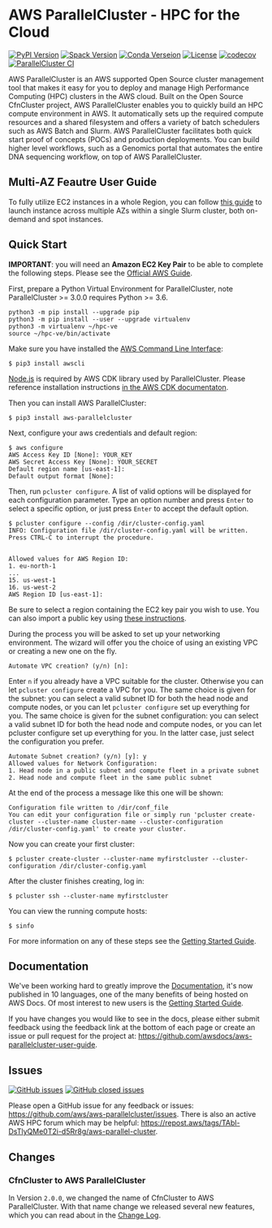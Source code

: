 AWS ParallelCluster - HPC for the Cloud
=======================================

[![PyPI Version](https://img.shields.io/pypi/v/aws-parallelcluster)](https://pypi.org/project/aws-parallelcluster/)
[![Spack Version](https://img.shields.io/spack/v/aws-parallelcluster)](https://spack.readthedocs.io/en/latest/package_list.html#aws-parallelcluster)
[![Conda Verseion](https://img.shields.io/conda/vn/conda-forge/aws-parallelcluster)](https://anaconda.org/conda-forge/aws-parallelcluster)
[![License](https://img.shields.io/badge/License-Apache%202.0-blue.svg)](https://opensource.org/licenses/Apache-2.0)
[![codecov](https://codecov.io/gh/aws/aws-parallelcluster/branch/develop/graph/badge.svg)](https://codecov.io/gh/aws/aws-parallelcluster)
[![ParallelCluster CI](https://github.com/aws/aws-parallelcluster/workflows/ParallelCluster%20CI/badge.svg)](https://github.com/aws/aws-parallelcluster/actions)

AWS ParallelCluster is an AWS supported Open Source cluster management tool that makes it easy for you to deploy and
manage High Performance Computing (HPC) clusters in the AWS cloud.
Built on the Open Source CfnCluster project, AWS ParallelCluster enables you to quickly build an HPC compute environment in AWS.
It automatically sets up the required compute resources and a shared filesystem and offers a variety of batch schedulers such as AWS Batch and Slurm.
AWS ParallelCluster facilitates both quick start proof of concepts (POCs) and production deployments.
You can build higher level workflows, such as a Genomics portal that automates the entire DNA sequencing workflow, on top of AWS ParallelCluster.

Multi-AZ Feautre User Guide
-----------
To fully utilize EC2 instances in a whole Region, you can follow [this guide](./MultiAZ_User_Guide.md) to launch instance across multiple AZs within a single Slurm cluster, both on-demand and spot instances.

Quick Start
-----------
**IMPORTANT**: you will need an **Amazon EC2 Key Pair** to be able to complete the following steps.
Please see the [Official AWS Guide](https://docs.aws.amazon.com/AWSEC2/latest/UserGuide/ec2-key-pairs.html).

First, prepare a Python Virtual Environment for ParallelCluster, note ParallelCluster >= 3.0.0 requires Python >= 3.6.
```
python3 -m pip install --upgrade pip
python3 -m pip install --user --upgrade virtualenv
python3 -m virtualenv ~/hpc-ve
source ~/hpc-ve/bin/activate
```

Make sure you have installed the [AWS Command Line Interface](https://docs.aws.amazon.com/cli/latest/userguide/cli-chap-install.html):

```
$ pip3 install awscli
```

[Node.js](https://nodejs.org/en/) is required by AWS CDK library used by ParallelCluster.
Please reference installation instructions [in the AWS CDK documentaton](https://docs.aws.amazon.com/parallelcluster/latest/ug/install-v3.html).

Then you can install AWS ParallelCluster:

```
$ pip3 install aws-parallelcluster
```

Next, configure your aws credentials and default region:

```
$ aws configure
AWS Access Key ID [None]: YOUR_KEY
AWS Secret Access Key [None]: YOUR_SECRET
Default region name [us-east-1]:
Default output format [None]:
```

Then, run ``pcluster configure``. A list of valid options will be displayed for each
configuration parameter. Type an option number and press ``Enter`` to select a specific option,
or just press ``Enter`` to accept the default option.

```
$ pcluster configure --config /dir/cluster-config.yaml
INFO: Configuration file /dir/cluster-config.yaml will be written.
Press CTRL-C to interrupt the procedure.


Allowed values for AWS Region ID:
1. eu-north-1
...
15. us-west-1
16. us-west-2
AWS Region ID [us-east-1]:
```

Be sure to select a region containing the EC2 key pair you wish to use. You can also import a public key using
[these instructions](https://docs.aws.amazon.com/AWSEC2/latest/UserGuide/ec2-key-pairs.html#how-to-generate-your-own-key-and-import-it-to-aws).

During the process you will be asked to set up your networking environment. The wizard will offer you the choice of
using an existing VPC or creating a new one on the fly.

```
Automate VPC creation? (y/n) [n]:
```

Enter ``n`` if you already have a VPC suitable for the cluster. Otherwise you can let ``pcluster configure``
create a VPC for you. The same choice is given for the subnet: you can select a valid subnet ID for
both the head node and compute nodes, or you can let ``pcluster configure`` set up everything for you.
The same choice is given for the subnet configuration: you can select a valid subnet ID for both
the head node and compute nodes, or you can let pcluster configure set up everything for you.
In the latter case, just select the configuration you prefer.

```
Automate Subnet creation? (y/n) [y]: y
Allowed values for Network Configuration:
1. Head node in a public subnet and compute fleet in a private subnet
2. Head node and compute fleet in the same public subnet
```


At the end of the process a message like this one will be shown:

```
Configuration file written to /dir/conf_file
You can edit your configuration file or simply run 'pcluster create-cluster --cluster-name cluster-name --cluster-configuration /dir/cluster-config.yaml' to create your cluster.
```


Now you can create your first cluster:

```
$ pcluster create-cluster --cluster-name myfirstcluster --cluster-configuration /dir/cluster-config.yaml
```


After the cluster finishes creating, log in:

```
$ pcluster ssh --cluster-name myfirstcluster
```

You can view the running compute hosts:

```
$ sinfo
```

For more information on any of these steps see the [Getting Started Guide](https://docs.aws.amazon.com/parallelcluster/latest/ug/getting_started.html).

Documentation
-------------

We've been working hard to greatly improve the [Documentation](https://docs.aws.amazon.com/parallelcluster/latest/ug/), it's now published in 10 languages, one of the many benefits of being hosted on AWS Docs. Of most interest to new users is
the [Getting Started Guide](https://docs.aws.amazon.com/parallelcluster/latest/ug/getting_started.html).

If you have changes you would like to see in the docs, please either submit feedback using the feedback link at the bottom
of each page or create an issue or pull request for the project at:
https://github.com/awsdocs/aws-parallelcluster-user-guide.

Issues
------

[![GitHub issues](https://img.shields.io/github/issues/aws/aws-parallelcluster.svg)](https://github.com/aws/aws-parallelcluster/issues)
[![GitHub closed issues](https://img.shields.io/github/issues-closed-raw/aws/aws-parallelcluster.svg)](https://github.com/aws-parallelcluster/issues?q=is%3Aissue+is%3Aclosed)

Please open a GitHub issue for any feedback or issues:
https://github.com/aws/aws-parallelcluster/issues.  There is also an active AWS
HPC forum which may be helpful: https://repost.aws/tags/TAbl-DsTlyQMe0T2i-d5Rr8g/aws-parallel-cluster.

Changes
-------

### CfnCluster to AWS ParallelCluster
In Version `2.0.0`, we changed the name of CfnCluster to AWS ParallelCluster. With that name change we released several new features, which you can read about in the [Change Log](https://github.com/aws/aws-parallelcluster/blob/develop/CHANGELOG.md#200).
